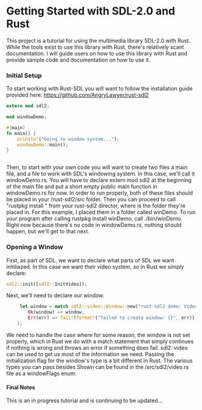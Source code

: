 Getting Started with SDL-2.0 and Rust
=================
This project is a tutorial for using the multimedia library SDL-2.0 with Rust. While the tools exist to use this library with Rust, there's relatively scant documentation. I will guide users on how to use this library with Rust and provide sample code and documentation on how to use it.


### Initial Setup

To start working with Rust-SDL you will want to follow the installation guide provided here: https://github.com/AngryLawyer/rust-sdl2


```rust
extern mod sdl2;

mod windowDemo;

#[main]
fn main() {
	println!("Going to window system...");
	windowDemo::main();
}
 
 ```

Then, to start with your own code you will want to create two files a main file, and a file to work with SDL's windowing system. In this case, we'll call it windowDemo.rs. You will have to declare extern mod sdl2 at the beginning of the main file and put a short empty public main function in windowDemo.rs for now. In order to run properly, both of these files should be placed in your /rust-sdl2/src folder. Then you can proceed to call "rustpkg install <folder>" from your rust-sdl2 director, where <folder> is the folder they're placed in. For this example, I placed them in a folder called winDemo. To run your program after calling rustpkg install winDemo, call ./bin/winDemo. Right now because there's no code in windowDemo.rs, nothing should happen, but we'll get to that next.

### Opening a Window

First, as part of SDL, we want to declare what parts of SDL we want initiliazed. In this case we want their video system, so in Rust we simply declare:

```rust
sdl2::init([sdl2::InitVideo]);
 ```
Next, we'll need to declare our window. 

```rust
     let window = match sdl2::video::Window::new("rust-sdl2 demo: Videoooooo", sdl2::video::PosCentered, sdl2::video::PosCentered, 800, 600, [sdl2::video::Shown]) {
        Ok(window) => window,
        Err(err) => fail!(format!("failed to create window: {}", err))
    };

 ```


We need to handle the case where for some reason, the window is not set properly, which in Rust we do with a match statement that simply continues if nothing is wrong and throws an error if something does fail. sdl2::video can be used to get us most of the information we need. Passing the initialization flag for the window's type is a bit different in Rust. The various types you can pass besides Shown can be found in the /src/sdl2/video.rs file as a windowFlags enum.


#### Final Notes

This is an in progress tutorial and is continuing to be updated...
